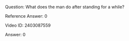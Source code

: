 Question: What does the man do after standing for a while?

Reference Answer: 0

Video ID: 2403087559

Answer: 0

